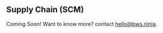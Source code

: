 ## Supply Chain (SCM)

<aside class="notice">
Coming Soon! Want to know more? contact <a href="mailto:hello@bws.ninja">hello@bws.ninja</a>.
</aside>